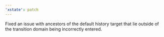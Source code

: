 ```yaml
---
'xstate': patch
---
```


Fixed an issue with ancestors of the default history target that lie outside of the transition domain being incorrectly entered.

